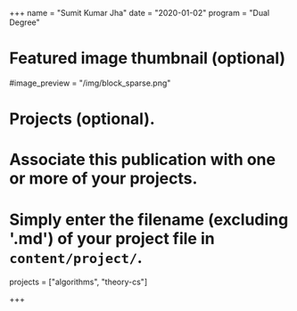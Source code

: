 +++
name = "Sumit Kumar Jha"
date = "2020-01-02"
program = "Dual Degree"

# Featured image thumbnail (optional)
#image_preview = "/img/block_sparse.png"


# Projects (optional).
#   Associate this publication with one or more of your projects.
#   Simply enter the filename (excluding '.md') of your project file in `content/project/`.
projects = ["algorithms", "theory-cs"]

+++
